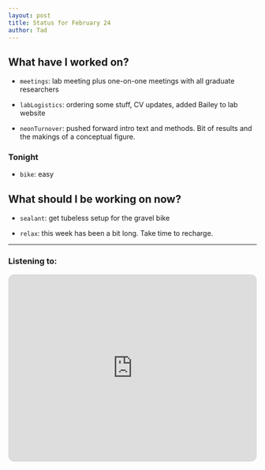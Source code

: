 ```yaml
---
layout: post 
title: Status for February 24 
author: Tad
---
```


## What have I worked on?

* `meetings`: lab meeting plus one-on-one meetings with all graduate researchers

* `labLogistics`: ordering some stuff, CV updates, added Bailey to lab website

* `neonTurnover`: pushed forward intro text and methods. Bit of results and the makings of a conceptual figure.



### Tonight

* `bike`: easy




## What should I be working on now?

* `sealant`: get tubeless setup for the gravel bike 

* `relax`: this week has been a bit long. Take time to recharge.



--- 

### Listening to:

<iframe style="border-radius:12px" src="https://open.spotify.com/embed/track/1UTO09pBTw3mv9YwKIGXZP?utm_source=generator" width="100%" height="380" frameBorder="0" allowfullscreen="" allow="autoplay; clipboard-write; encrypted-media; fullscreen; picture-in-picture"></iframe>

<i class='fa fa-code' style='color:pink'></i>
